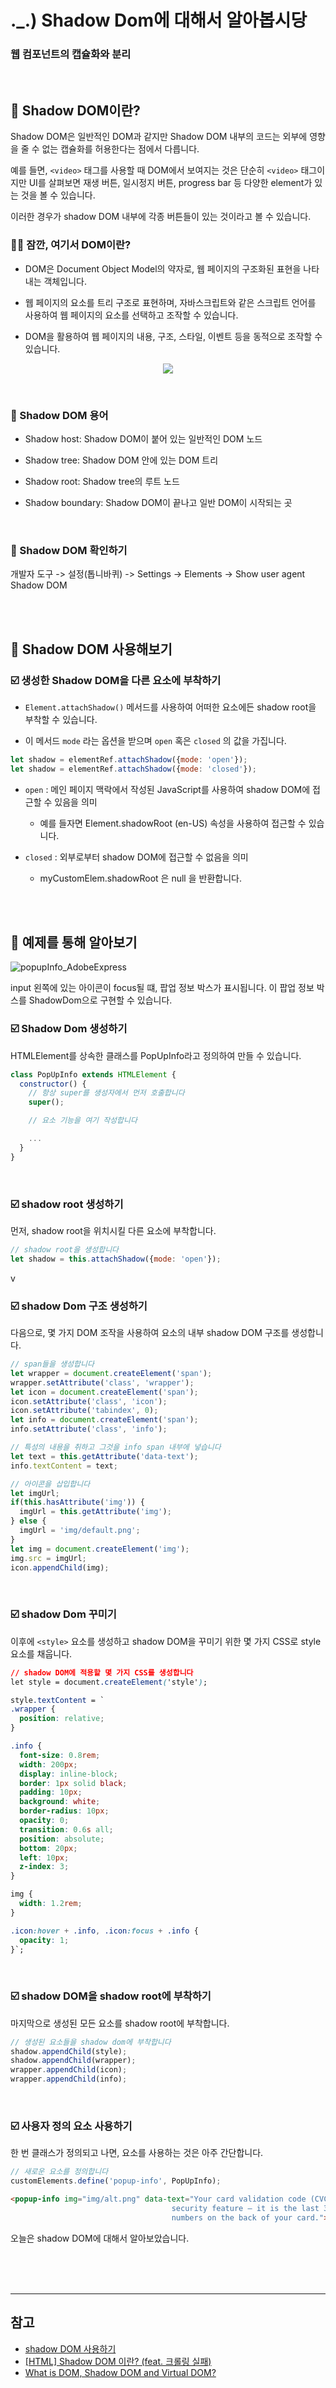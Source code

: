 # ._.) Shadow Dom에 대해서 알아봅시당
### 웹 컴포넌트의 캡슐화와 분리
<br/>

## 🍊 Shadow DOM이란?
Shadow DOM은 일반적인 DOM과 같지만 Shadow DOM 내부의 코드는 외부에 영향을 줄 수 없는 캡슐화를 허용한다는 점에서 다릅니다.

예를 들면, `<video>` 태그를 사용할 때 DOM에서 보여지는 것은 단순히 `<video>` 태그이지만 UI를 살펴보면 재생 버튼, 일시정지 버튼, progress bar 등 다양한 element가 있는 것을 볼 수 있습니다.

이러한 경우가 shadow DOM 내부에 각종 버튼들이 있는 것이라고 볼 수 있습니다.

### 🖐🏻 잠깐, 여기서 DOM이란?
* DOM은 Document Object Model의 약자로, 웹 페이지의 구조화된 표현을 나타내는 객체입니다.

* 웹 페이지의 요소를 트리 구조로 표현하며, 자바스크립트와 같은 스크립트 언어를 사용하여 웹 페이지의 요소를 선택하고 조작할 수 있습니다.

* DOM을 활용하여 웹 페이지의 내용, 구조, 스타일, 이벤트 등을 동적으로 조작할 수 있습니다.

<p align="center">
<img src="./img/shadowDom.svg">
</p>

<br/>

### 🥑 Shadow DOM 용어

 - Shadow host: Shadow DOM이 붙어 있는 일반적인 DOM 노드

 - Shadow tree: Shadow DOM 안에 있는 DOM 트리

 - Shadow root: Shadow tree의 루트 노드

 - Shadow boundary: Shadow DOM이 끝나고 일반 DOM이 시작되는 곳

<br/>

### 📍 Shadow DOM 확인하기
개발자 도구 -> 설정(톱니바퀴) -> Settings -> Elements -> Show user agent Shadow DOM

<br/><br/>

## 🍊 Shadow DOM 사용해보기

### ☑️ 생성한 Shadow DOM을 다른 요소에 부착하기
* `Element.attachShadow()` 메서드를 사용하여 어떠한 요소에든 shadow root을 부착할 수 있습니다.

* 이 메서드 `mode` 라는 옵션을 받으며 `open` 혹은 `closed` 의 값을 가집니다.

```js
let shadow = elementRef.attachShadow({mode: 'open'});
let shadow = elementRef.attachShadow({mode: 'closed'});
```


* `open` : 메인 페이지 맥락에서 작성된 JavaScript를 사용하여 shadow DOM에 접근할 수 있음을 의미
    * 예를 들자면 Element.shadowRoot (en-US) 속성을 사용하여 접근할 수 있습니다.

* `closed` : 외부로부터 shadow DOM에 접근할 수 없음을 의미
    * myCustomElem.shadowRoot 은 null 을 반환합니다.

<br/><br/>

## 🍊 예제를 통해 알아보기
![popupInfo_AdobeExpress](https://github.com/3o14/CS/assets/101818687/f31ad145-e7d8-44cb-b7c5-e74238731c3e)

input 왼쪽에 있는 아이콘이 focus될 떄, 팝업 정보 박스가 표시됩니다. 이 팝업 정보 박스를 ShadowDom으로 구현할 수 있습니다.

### ☑️ Shadow Dom 생성하기 

HTMLElement를 상속한 클래스를 PopUpInfo라고 정의하여 만들 수 있습니다.


```js
class PopUpInfo extends HTMLElement {
  constructor() {
    // 항상 super를 생성자에서 먼저 호출합니다
    super();

    // 요소 기능을 여기 작성합니다

    ...
  }
}
```

<br/>

### ☑️ shadow root 생성하기

먼저, shadow root을 위치시킬 다른 요소에 부착합니다.

```js
// shadow root을 생성합니다
let shadow = this.attachShadow({mode: 'open'});
```

v<br/>

### ☑️ shadow Dom 구조 생성하기
다음으로, 몇 가지 DOM 조작을 사용하여 요소의 내부 shadow DOM 구조를 생성합니다.

```js
// span들을 생성합니다
let wrapper = document.createElement('span');
wrapper.setAttribute('class', 'wrapper');
let icon = document.createElement('span');
icon.setAttribute('class', 'icon');
icon.setAttribute('tabindex', 0);
let info = document.createElement('span');
info.setAttribute('class', 'info');

// 특성의 내용을 취하고 그것을 info span 내부에 넣습니다
let text = this.getAttribute('data-text');
info.textContent = text;

// 아이콘을 삽입합니다
let imgUrl;
if(this.hasAttribute('img')) {
  imgUrl = this.getAttribute('img');
} else {
  imgUrl = 'img/default.png';
}
let img = document.createElement('img');
img.src = imgUrl;
icon.appendChild(img);
```

<br/>

### ☑️ shadow Dom 꾸미기

이후에 `<style>` 요소를 생성하고 shadow DOM을 꾸미기 위한 몇 가지 CSS로 style 요소를 채웁니다.

```css
// shadow DOM에 적용할 몇 가지 CSS를 생성합니다
let style = document.createElement('style');

style.textContent = `
.wrapper {
  position: relative;
}

.info {
  font-size: 0.8rem;
  width: 200px;
  display: inline-block;
  border: 1px solid black;
  padding: 10px;
  background: white;
  border-radius: 10px;
  opacity: 0;
  transition: 0.6s all;
  position: absolute;
  bottom: 20px;
  left: 10px;
  z-index: 3;
}

img {
  width: 1.2rem;
}

.icon:hover + .info, .icon:focus + .info {
  opacity: 1;
}`;
```

<br/>

### ☑️ shadow DOM을 shadow root에 부착하기

마지막으로 생성된 모든 요소를 shadow root에 부착합니다.

```js
// 생성된 요소들을 shadow dom에 부착합니다
shadow.appendChild(style);
shadow.appendChild(wrapper);
wrapper.appendChild(icon);
wrapper.appendChild(info);
```

<br/>

### ☑️ 사용자 정의 요소 사용하기
한 번 클래스가 정의되고 나면, 요소를 사용하는 것은 아주 간단합니다.

```js
// 새로운 요소를 정의합니다
customElements.define('popup-info', PopUpInfo);
```

```html
<popup-info img="img/alt.png" data-text="Your card validation code (CVC) is an extra
                                    security feature — it is the last 3 or 4
                                    numbers on the back of your card.">
```

오늘은 shadow DOM에 대해서 알아보았습니다.

<br/><br/><br/>
***

## 참고
* [shadow DOM 사용하기](https://developer.mozilla.org/ko/docs/Web/API/Web_components/Using_shadow_DOM)
* [[HTML] Shadow DOM 이란? (feat. 크롤링 실패)](https://sunghee2.tistory.com/entry/Shadow-Dom-%EC%9D%B4%EB%9E%80-feat-%ED%81%AC%EB%A1%A4%EB%A7%81-%EC%8B%A4%ED%8C%A8#toc2)
* [What is DOM, Shadow DOM and Virtual DOM?](https://www.youtube.com/watch?v=7Tok22qxPzQ)